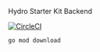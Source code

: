 Hydro Starter Kit Backend

[![CircleCI](https://circleci.com/gh/starter-kit-beta/starter-kit-backend.svg?style=svg)](https://circleci.com/gh/starter-kit-beta/starter-kit-backend)

```
go mod download
```
